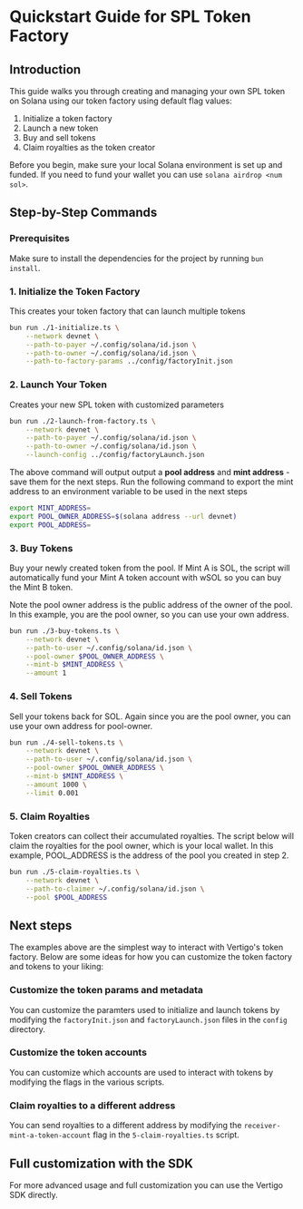 # Quickstart Guide for SPL Token Factory

## Introduction

This guide walks you through creating and managing your own SPL token on Solana using our token factory using default flag values:

1. Initialize a token factory
2. Launch a new token
3. Buy and sell tokens
4. Claim royalties as the token creator

Before you begin, make sure your local Solana environment is set up and funded. If you need to fund your wallet you can use `solana airdrop <num sol>`.

## Step-by-Step Commands

### Prerequisites

Make sure to install the dependencies for the project by running `bun install`.

### 1. Initialize the Token Factory

This creates your token factory that can launch multiple tokens

```bash
bun run ./1-initialize.ts \
    --network devnet \
    --path-to-payer ~/.config/solana/id.json \
    --path-to-owner ~/.config/solana/id.json \
    --path-to-factory-params ../config/factoryInit.json
```

### 2. Launch Your Token

Creates your new SPL token with customized parameters

```bash
bun run ./2-launch-from-factory.ts \
    --network devnet \
    --path-to-payer ~/.config/solana/id.json \
    --path-to-owner ~/.config/solana/id.json \
    --launch-config ../config/factoryLaunch.json
```

The above command will output output a **pool address** and **mint address** - save them for the next steps.
Run the following command to export the mint address to an environment variable to be used in the next steps

```bash
export MINT_ADDRESS=
export POOL_OWNER_ADDRESS=$(solana address --url devnet)
export POOL_ADDRESS=
```

### 3. Buy Tokens

Buy your newly created token from the pool. If Mint A is SOL, the script will automatically fund your Mint A token account with wSOL so you can buy the Mint B token.

Note the pool owner address is the public address of the owner of the pool. In this example, you are the pool owner, so you can use your own address.

```bash
bun run ./3-buy-tokens.ts \
    --network devnet \
    --path-to-user ~/.config/solana/id.json \
    --pool-owner $POOL_OWNER_ADDRESS \
    --mint-b $MINT_ADDRESS \
    --amount 1
```

### 4. Sell Tokens

Sell your tokens back for SOL. Again since you are the pool owner, you can use your own address for pool-owner.

```bash
bun run ./4-sell-tokens.ts \
    --network devnet \
    --path-to-user ~/.config/solana/id.json \
    --pool-owner $POOL_OWNER_ADDRESS \
    --mint-b $MINT_ADDRESS \
    --amount 1000 \
    --limit 0.001
```

### 5. Claim Royalties

Token creators can collect their accumulated royalties. The script below will claim the royalties for the pool owner, which is your local wallet. In this example, POOL_ADDRESS is the address of the pool you created in step 2.

```bash
bun run ./5-claim-royalties.ts \
    --network devnet \
    --path-to-claimer ~/.config/solana/id.json \
    --pool $POOL_ADDRESS
```

## Next steps

The examples above are the simplest way to interact with Vertigo's token factory. Below are some ideas for how you can customize the token factory and tokens to your liking:

### Customize the token params and metadata

You can customize the paramters used to initialize and launch tokens by modifying the `factoryInit.json` and `factoryLaunch.json` files in the `config` directory.

### Customize the token accounts

You can customize which accounts are used to interact with tokens by modifying the flags in the various scripts.

### Claim royalties to a different address

You can send royalties to a different address by modifying the `receiver-mint-a-token-account` flag in the `5-claim-royalties.ts` script.

## Full customization with the SDK

For more advanced usage and full customization you can use the Vertigo SDK directly.
